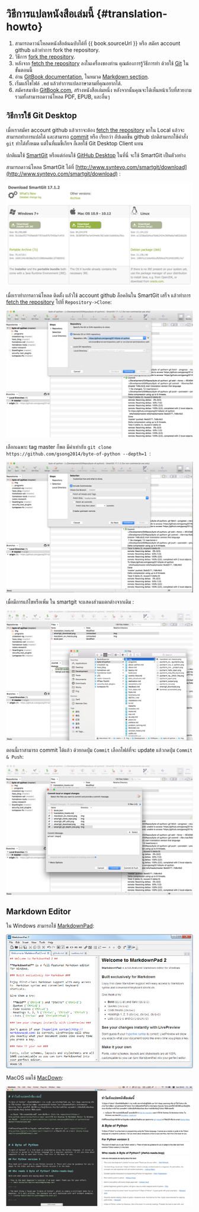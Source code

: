# วิธีการแปลหนังสือเล่มนี้ {#translation-howto}



1. สามารถดาวน์โหลดหนังสือต้นฉบับได้ที่ {{ book.sourceUrl }} หรือ สมัคร account github แล้วทำการ fork the repository.
2. วิธีการ [fork the repository](https://help.github.com/articles/fork-a-repo).
3. หลังจาก [fetch the repository](https://help.github.com/articles/fetching-a-remote/) ลงในเครื่องของท่าน คุณต้องการรู้วิธีการทำ ด้วยใช้ [Git](http://www.git-scm.com) ในขั้นตอนนี้
4. อ่าน [GitBook documentation](https://toolchain.gitbook.com/), ในหมวด [Markdown section](https://toolchain.gitbook.com/syntax/markdown.html).
5. เริ่มแก้ไขไฟล์ `.md` แล้วทำการแปลภาษาตามที่คุณอยากได้.
6. สมัครสมาชิก [GitBook.com](https://www.gitbook.com), สร้างหนังสือเล่มหนึ่ง หลังจากนั้นคุณจะได้เห็นหน้าเว็บที่สวยงาม รวมทั้งสามารถดาวน์โหลด PDF, EPUB, และอื่นๆ



## วิธีการใช้ Git Desktop

เมื่อเราสมัคร account github แล้วเราจะต้อง [fetch the repository](https://help.github.com/articles/fetching-a-remote/) มาใน Local แล้วจะสามารถทำการแปลได้ และสามารถ [commit](https://help.github.com/articles/adding-a-file-to-a-repository-using-the-command-line/) หรือ เรียกว่า อัปเดตขี้น github ปกติสามารถใช้คำสั่ง `git` ทำได้ทั้งหมด แต่ในที่ผมขี้เกียจ ก็เลยใช้ Git Desktop Client แทน

ปกติผมใช้ [SmartGit](http://www.syntevo.com/smartgit) หรือแต่ก่อนใช้ [GitHub Desktop](https://desktop.github.com/) ในที่นี่ จะใช้ SmartGit เป็นตัวอย่าง

สามารถดาวน์โหลด SmartGit ได้ที่ [http://www.syntevo.com/smartgit/download](http://www.syntevo.com/smartgit/download) :

![สามารถดาวน์โหลด SmartGit](./img/smartgit_download.png)

เมื่อเราทำการดาวน์โหลด ติดตั้ง แลัวใช้ account github ล็อคอินใน SmartGit เสร็จ แล้วทำการ [fetch the repository](https://help.github.com/articles/fetching-a-remote/) ไปที่ `Repository->Clone`:

![clone th repository](./img/smartgit_clone_repo.png)

เลือกเฉพาะ tag master ก็พอ มีค่าเท่ากับ `git clone https://github.com/gsong2014/byte-of-python --depth=1 `:

![select tag master github](./img/smartgit_git_depth_one.png)

เมื่อมีการแก้ไขหรือเพิ่ม ใน smartgit จะแสดงส่วนแตกต่างจากเดิม :

![add or edit in repository](./img/smartgit_diff_edit.png)

ตอนนี้เราสามารถ commit ได้แล้ว ด้วยกดปุ่ม `Commit` เลือกไฟล์ที่จะ update แล้วกดปุ่ม `Commit & Push`:

![commit github](./img/smartgit_commit.png)

## Markdown Editor

ใน Windows สามารถใช้ [MarkdownPad](http://markdownpad.com/):

![markdownpad](./img/markdownpad.png)

MacOS ผมใช้ [MacDown](https://macdown.uranusjr.com/):

![macdown](./img/macdown_on_macos.png)